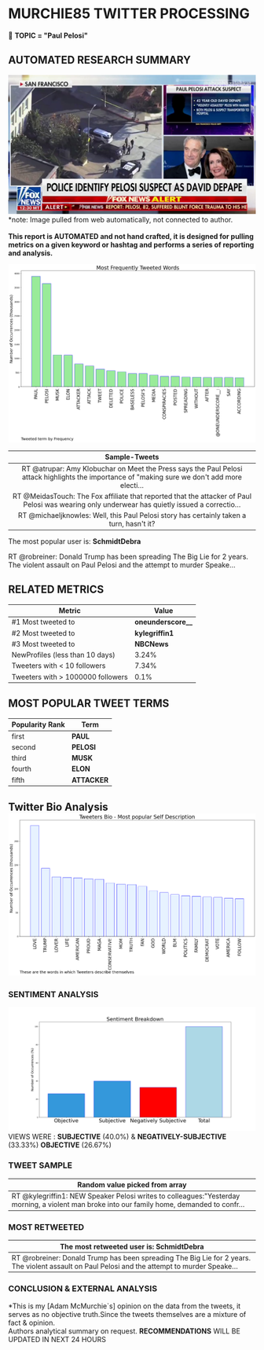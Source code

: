 # MURCHIE85 TWITTER PROCESSING 
&#x1F34E; **TOPIC = "Paul Pelosi"**

## AUTOMATED RESEARCH SUMMARY

![image](assets/2022-10-30hashtagImage.png)*note: Image pulled from web automatically, not connected to author.
<br></br>
<b> This report is AUTOMATED and not hand crafted, it is designed for pulling metrics on a given keyword or hashtag and performs a series of reporting and analysis.</b>



![image](assets/2022-10-30TWEETS.png)



|                **Sample-Tweets**        |
| :-------------: |
| RT @atrupar: Amy Klobuchar on Meet the Press says the Paul Pelosi attack highlights the importance of "making sure we don't add more electi… |
| RT @MeidasTouch: The Fox affiliate that reported that the attacker of Paul Pelosi was wearing only underwear has quietly issued a correctio… |
| RT @michaeljknowles: Well, this Paul Pelosi story has certainly taken a turn, hasn't it? |

The most popular user is: **SchmidtDebra**
<div class="alert alert-block alert-danger"> RT @robreiner: Donald Trump has been spreading The Big Lie for 2 years. The violent assault on Paul Pelosi and the attempt to murder Speake…</div>

## RELATED METRICS<br>
| Metric | Value |
| ------------- | ------------- |
| #1 Most tweeted to  | **oneunderscore__** |
| #2 Most tweeted to  | **kylegriffin1** |
| #3 Most tweeted to  | **NBCNews** |
| NewProfiles (less than 10 days) | 3.24%  |
| Tweeters with < 10 followers  | 7.34%|
| Tweeters with > 1000000 followers  | 0.1%  |



## MOST POPULAR TWEET TERMS 


| Popularity Rank  | Term |
| ------------- | ------------- |
| first  | **PAUL**  |
| second  | **PELOSI**  |
| third  | **MUSK** |
| fourth  | **ELON**  |
| fifth  | **ATTACKER**  |


## Twitter Bio Analysis![image](assets/2022-10-30BIO.png)
### SENTIMENT ANALYSIS
![image](assets/2022-10-30sentiment.png)
VIEWS WERE : **SUBJECTIVE**  (40.0%) & **NEGATIVELY-SUBJECTIVE** (33.33%) **OBJECTIVE** (26.67%)

### TWEET SAMPLE 
| Random value picked from array |
| ------------- |
|RT @kylegriffin1: NEW Speaker Pelosi writes to colleagues:"Yesterday morning, a violent man broke into our family home, demanded to confr… |

### MOST RETWEETED 

| The most retweeted user is: **SchmidtDebra**  |
| ------------- |
| RT @robreiner: Donald Trump has been spreading The Big Lie for 2 years. The violent assault on Paul Pelosi and the attempt to murder Speake… |

### CONCLUSION & EXTERNAL ANALYSIS

*This is my [Adam McMurchie`s] opinion on the data from the tweets, it serves as no objective truth.Since the tweets themselves are a mixture of fact & opinion.<br>
Authors analytical summary on request.
**RECOMMENDATIONS** WILL BE UPDATED IN NEXT  24 HOURS <br>